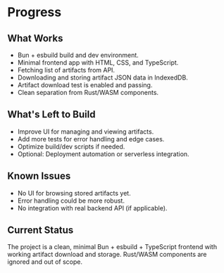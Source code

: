 # Progress

## What Works
- Bun + esbuild build and dev environment.
- Minimal frontend app with HTML, CSS, and TypeScript.
- Fetching list of artifacts from API.
- Downloading and storing artifact JSON data in IndexedDB.
- Artifact download test is enabled and passing.
- Clean separation from Rust/WASM components.

## What's Left to Build
- Improve UI for managing and viewing artifacts.
- Add more tests for error handling and edge cases.
- Optimize build/dev scripts if needed.
- Optional: Deployment automation or serverless integration.

## Known Issues
- No UI for browsing stored artifacts yet.
- Error handling could be more robust.
- No integration with real backend API (if applicable).

## Current Status
The project is a clean, minimal Bun + esbuild + TypeScript frontend with working artifact download and storage. Rust/WASM components are ignored and out of scope.
